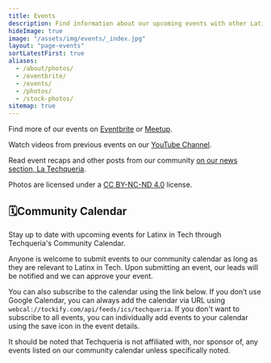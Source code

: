```yaml
---
title: Events
description: Find information about our upcoming events with other Latinx in Tech and subscribe to our community calendar.
hideImage: true
image: "/assets/img/events/_index.jpg"
layout: "page-events"
sortLatestFirst: true
aliases:
  - /about/photos/
  - /eventbrite/
  - /events/
  - /photos/
  - /stock-photos/
sitemap: true
---
```


Find more of our events on [Eventbrite](https://techqueria.eventbrite.com) or [Meetup](https://meetup.com/techqueria).

Watch videos from previous events on our [YouTube Channel](https://www.youtube.com/channel/UCUhXR0BOgyqrS1E_Sr4PVjQ).

Read event recaps and other posts from our community [on our news section, La Techqueria](/news/).

Photos are licensed under a [CC BY-NC-ND 4.0](https://creativecommons.org/licenses/by-nc-nd/4.0/) license.

<h2 id="community-calendar" class="mt-1"><span class="mr-sm">🗓</span>Community Calendar</h2>

Stay up to date with upcoming events for Latinx in Tech through Techqueria's Community Calendar.

Anyone is welcome to submit events to our community calendar as long as they are relevant to Latinx in Tech. Upon submitting an event, our leads will be notified and we can approve your event.

You can also subscribe to the calendar using the link below. If you don’t use Google Calendar, you can always add the calendar via URL using `webcal://tockify.com/api/feeds/ics/techqueria`. If you don't want to subscribe to all events, you can individually add events to your calendar using the save icon in the event details.

It should be noted that Techqueria is not affiliated with, nor sponsor of, any events listed on our community calendar unless specifically noted.
